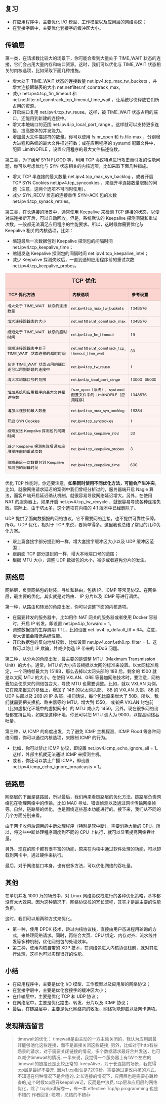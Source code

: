## 复习
* 在应用程序中，主要优化 I/O 模型、工作模型以及应用层的网络协议；
* 在套接字层中，主要优化套接字的缓冲区大小。

## 传输层
第一类，在请求数比较大的场景下，你可能会看到大量处于 TIME_WAIT 状态的连接，它们会占用大量内存和端口资源。这时，我们可以优化与 TIME_WAIT 状态相关的内核选项，比如采取下面几种措施。
* 增大处于 TIME_WAIT 状态的连接数量 net.ipv4.tcp_max_tw_buckets ，并增大连接跟踪表的大小 net.netfilter.nf_conntrack_max。
* 减小 net.ipv4.tcp_fin_timeout 和 net.netfilter.nf_conntrack_tcp_timeout_time_wait ，让系统尽快释放它们所占用的资源。
* 开启端口复用 net.ipv4.tcp_tw_reuse。这样，被 TIME_WAIT 状态占用的端口，还能用到新建的连接中。
* 增大本地端口的范围 net.ipv4.ip_local_port_range 。这样就可以支持更多连接，提高整体的并发能力。
* 增加最大文件描述符的数量。你可以使用 fs.nr_open 和 fs.file-max ，分别增大进程和系统的最大文件描述符数；或在应用程序的 systemd 配置文件中，配置 LimitNOFILE ，设置应用程序的最大文件描述符数。

第二类，为了缓解 SYN FLOOD 等，利用 TCP 协议特点进行攻击而引发的性能问题，你可以考虑优化与 SYN 状态相关的内核选项，比如采取下面几种措施。
* 增大 TCP 半连接的最大数量 net.ipv4.tcp_max_syn_backlog ，或者开启 TCP SYN Cookies net.ipv4.tcp_syncookies ，来绕开半连接数量限制的问题（注意，这两个选项不可同时使用）。
* 减少 SYN_RECV 状态的连接重传 SYN+ACK 包的次数 net.ipv4.tcp_synack_retries。

第三类，在长连接的场景中，通常使用 Keepalive 来检测 TCP 连接的状态，以便对端连接断开后，可以自动回收。但是，系统默认的 Keepalive 探测间隔和重试次数，一般都无法满足应用程序的性能要求。所以，这时候你需要优化与 Keepalive 相关的内核选项，比如：
* 缩短最后一次数据包到 Keepalive 探测包的间隔时间 net.ipv4.tcp_keepalive_time；
* 缩短发送 Keepalive 探测包的间隔时间 net.ipv4.tcp_keepalive_intvl；
* 减少 Keepalive 探测失败后，一直到通知应用程序前的重试次数 net.ipv4.tcp_keepalive_probes。

![图](./img/44-01.png)

优化 TCP 性能时，你还要注意，**如果同时使用不同优化方法，可能会产生冲突**。比如，就像网络请求延迟的案例中我们曾经分析过的，服务器端开启 Nagle 算法，而客户端开启延迟确认机制，就很容易导致网络延迟增大。另外，在使用  NAT 的服务器上，如果开启 net.ipv4.tcp_tw_recycle ，就很容易导致各种连接失败。实际上，由于坑太多，这个选项在内核的 4.1 版本中已经删除了。

UDP 提供了面向数据报的网络协议，它不需要网络连接，也不提供可靠性保障。所以，UDP 优化，相对于 TCP 来说，要简单得多。这里我也总结了常见的几种优化方案。
* 跟上篇套接字部分提到的一样，增大套接字缓冲区大小以及 UDP 缓冲区范围；
* 跟前面 TCP 部分提到的一样，增大本地端口号的范围；
* 根据 MTU 大小，调整 UDP 数据包的大小，减少或者避免分片的发生。

## 网络层
网络层，负责网络包的封装、寻址和路由，包括 IP、ICMP 等常见协议。在网络层，最主要的优化，其实就是对路由、 IP 分片以及 ICMP 等进行调优。

第一种，从路由和转发的角度出发，你可以调整下面的内核选项。
* 在需要转发的服务器中，比如用作 NAT 网关的服务器或者使用 Docker 容器时，开启 IP 转发，即设置 net.ipv4.ip_forward = 1。
* 调整数据包的生存周期 TTL，比如设置 net.ipv4.ip_default_ttl = 64。注意，增大该值会降低系统性能。
* 开启数据包的反向地址校验，比如设置 net.ipv4.conf.eth0.rp_filter = 1。这样可以防止 IP 欺骗，并减少伪造 IP 带来的 DDoS 问题。

第二种，从分片的角度出发，最主要的是调整 MTU（Maximum Transmission Unit）的大小。通常，MTU 的大小应该根据以太网的标准来设置。以太网标准规定，一个网络帧最大为 1518B，那么去掉以太网头部的 18B 后，剩余的 1500 就是以太网 MTU 的大小。在使用 VXLAN、GRE 等叠加网络技术时，要注意，网络叠加会使原来的网络包变大，导致 MTU 也需要调整。比如，就以 VXLAN 为例，它在原来报文的基础上，增加了 14B 的以太网头部、 8B 的 VXLAN 头部、8B 的 UDP 头部以及 20B 的 IP 头部。换句话说，每个包比原来增大了 50B。所以，我们就需要把交换机、路由器等的 MTU，增大到 1550， 或者把 VXLAN 封包前（比如虚拟化环境中的虚拟网卡）的 MTU 减小为 1450。另外，现在很多网络设备都支持巨帧，如果是这种环境，你还可以把 MTU 调大为 9000，以提高网络吞吐量。

第三种，从 ICMP 的角度出发，为了避免 ICMP 主机探测、ICMP Flood 等各种网络问题，你可以通过内核选项，来限制 ICMP 的行为。
* 比如，你可以禁止 ICMP 协议，即设置 net.ipv4.icmp_echo_ignore_all = 1。这样，外部主机就无法通过 ICMP 来探测主机。
* 或者，你还可以禁止广播 ICMP，即设置 net.ipv4.icmp_echo_ignore_broadcasts = 1。

## 链路层
网络层的下面是链路层，所以最后，我们再来看链路层的优化方法。链路层负责网络包在物理网络中的传输，比如 MAC 寻址、错误侦测以及通过网卡传输网络帧等。自然，链路层的优化，也是围绕这些基本功能进行的。接下来，我们从不同的几个方面分别来看。

由于网卡收包后调用的中断处理程序（特别是软中断），需要消耗大量的 CPU。所以，将这些中断处理程序调度到不同的 CPU 上执行，就可以显著提高网络吞吐量。

另外，现在的网卡都有很丰富的功能，原来在内核中通过软件处理的功能，可以卸载到网卡中，通过硬件来执行。

最后，对于网络接口本身，也有很多方法，可以优化网络的吞吐量。

## 其他
在单机并发 1000 万的场景中，对 Linux 网络协议栈进行的各种优化策略，基本都没有太大效果。因为这种情况下，网络协议栈的冗长流程，其实才是最主要的性能负担。

这时，我们可以用两种方式来优化。
* 第一种，使用 DPDK 技术，跳过内核协议栈，直接由用户态进程用轮询的方式，来处理网络请求。同时，再结合大页、CPU 绑定、内存对齐、流水线并发等多种机制，优化网络包的处理效率。
* 第二种，使用内核自带的 XDP 技术，在网络包进入内核协议栈前，就对其进行处理，这样也可以实现很好的性能。

## 小结
* 在应用程序中，主要是优化 I/O 模型、工作模型以及应用层的网络协议；
* 在套接字层中，主要是优化套接字的缓冲区大小；
* 在传输层中，主要是优化 TCP 和 UDP 协议；
* 在网络层中，主要是优化路由、转发、分片以及 ICMP 协议；
* 最后，在链路层中，主要是优化网络包的收发、网络功能卸载以及网卡选项。

## 发现精选留言
>timewait的优化：
>timewait是由主动的一方主动关闭的，我认为应用层最好能够池化这些连接，而不是直接关闭这些链接; 另外，比如对于http有些场景的请求，对于需要关闭链接的情况，多个数据请求最好合并发送，也可以减少timewait的情况. 一半来说，我觉得一个服务器上有1W个左右的timewait的链接还是比较正常的.
>keepAlive，对于长连接的场景，我觉得tcp层是最好不要开. 因为1.tcp默认是7200秒，需要通过更改内核的方式，不知道在何种情况下是合适的. 2:长连接的情况下，应用层也是需要心跳检查的,这个时候tcp层开keepalive话，反而是中浪费.
>tcp层和应用层的网络优化，除了 tcp/ip详解卷一，有一本 effective Tcp/ip programming 也是不错的
>作者回复: 嗯嗯，总结的不错👍
